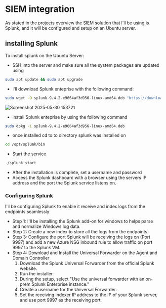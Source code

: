 # SIEM integration
As stated in the projects overview the SIEM solution that I'll be using is Splunk, and it will be configured and setup on an Ubuntu server.

## installing Splunk
To install splunk on the Ubuntu Server:
- SSH into the server and make sure all the system packages are updated using  
```bash 
sudo apt update && sudo apt upgrade
```
- I'll download Splunk enteprise with the following command:
```bash
sudo wget -O splunk-9.4.2-e9664af3d956-linux-amd64.deb "https://download.splunk.com/products/splunk/releases/9.4.2/linux/splunk-9.4.2-e9664af3d956-linux-amd64.deb"
```
![Screenshot 2025-05-30 153721](https://github.com/user-attachments/assets/0d3e9a08-6566-4004-badf-1f57ad0c8426)
- install Splunk enteprise by using the following command
```bash
sudo dpkg -i splunk-9.4.2-e9664af3d956-linux-amd64.deb
```
- once installed cd to to directory splunk was installed on 
```bash
cd /opt/splunk/bin
```
- Start the service
```bash
./splunk start
```
- After the installation is complete, set a username and password
- Access the Splunk dashboard with a browser using the servers IP address and the port the Splunk service listens on.


### Configuring Splunk
I'll be configuring Splunk to enable it receive and index logs from the endpoints seamlessly
- Step 1: I'll be installing the Splunk add-on for windows to helps parse and normalize Windows log data.
- Step 2: Create a new index to store all the logs from the endpoints
- Step 3: Configure the port Splunk will be receiving the logs on (Port 9997) and add a new Azure NSG inbound rule to allow traffic on port 9997 to the Splunk VM.
- Step 4: Download and Install the Universal Forwarder on the Agent and Domain Controller  
  1. Download the Splunk Universal Forwarder from the official Splunk website.
  2. Run the installer.
  3. During the setup, select "Use the universal forwarder with an on-prem Splunk Enterprise instance."
  4. Create a username for the Universal Forwarder.
  5. Set the receiving indexer IP address to the IP of your Splunk server, and use port 9997 as the receiving port.

